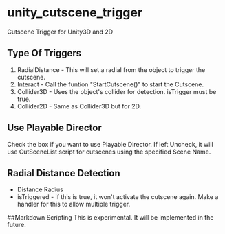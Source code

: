 # unity_cutscene_trigger
Cutscene Trigger for Unity3D and 2D

## Type Of Triggers
1. RadialDistance - This will set a radial from the object to trigger the cutscene.
2. Interact - Call the funtion "StartCutscene()" to start the Cutscene.
3. Collider3D - Uses the object's collider for detection. isTrigger must be true.
4. Collider2D - Same as Collider3D but for 2D.

## Use Playable Director
Check the box if you want to use Playable Director.
If left Uncheck, it will use CutSceneList script for cutscenes using the specified Scene Name.

## Radial Distance Detection
- Distance Radius
- isTriggered - if this is true, it won't activate the cutscene again. Make a handler for this to allow multiple trigger.

##Markdown Scripting
This is experimental. It will be implemented in the future.
